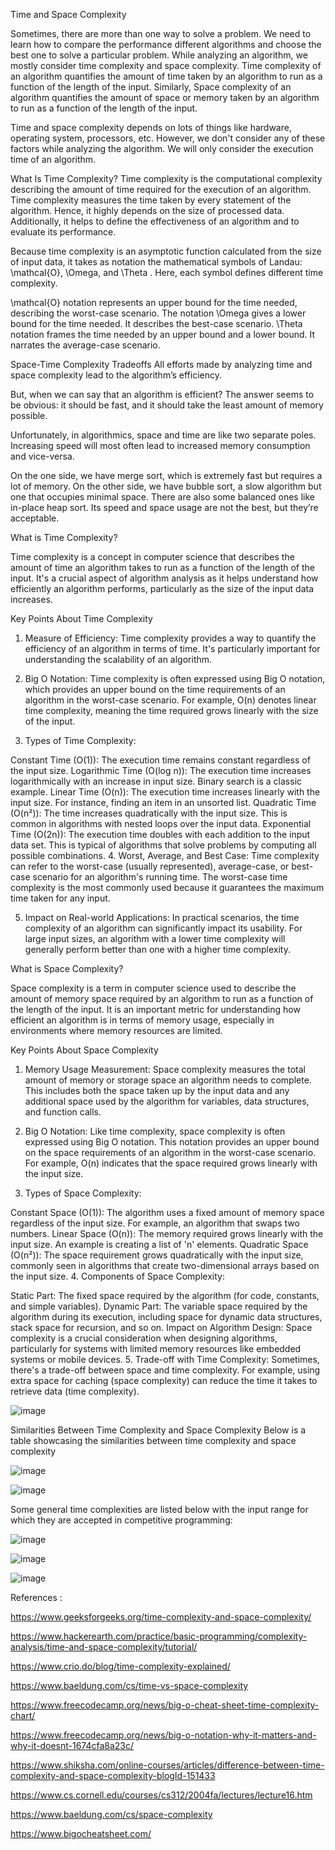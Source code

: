 
Time and Space Complexity

Sometimes, there are more than one way to solve a problem. We need to learn how to compare the performance different algorithms and choose the best one to solve a particular problem. While analyzing an algorithm, we mostly consider time complexity and space complexity. Time complexity of an algorithm quantifies the amount of time taken by an algorithm to run as a function of the length of the input. Similarly, Space complexity of an algorithm quantifies the amount of space or memory taken by an algorithm to run as a function of the length of the input.

Time and space complexity depends on lots of things like hardware, operating system, processors, etc. However, we don't consider any of these factors while analyzing the algorithm. We will only consider the execution time of an algorithm.

What Is Time Complexity?
Time complexity is the computational complexity describing the amount of time required for the execution of an algorithm. 
Time complexity measures the time taken by every statement of the algorithm. Hence, it highly depends on the size of processed data. Additionally, it helps to define the effectiveness of an algorithm and to evaluate its performance.

Because time complexity is an asymptotic function calculated from the size of input data, it takes as notation the mathematical symbols of Landau: \mathcal{O}, \Omega, and \Theta
. Here, each symbol defines different time complexity.

\mathcal{O} notation represents an upper bound for the time needed, describing the worst-case scenario. The notation \Omega gives a lower bound for the time needed.
It describes the best-case scenario. \Theta notation frames the time needed by an upper bound and a lower bound. It narrates the average-case scenario.


Space-Time Complexity Tradeoffs
All efforts made by analyzing time and space complexity lead to the algorithm’s efficiency.

But, when we can say that an algorithm is efficient? The answer seems to be obvious: it should be fast, and it should take the least amount of memory possible.

Unfortunately, in algorithmics, space and time are like two separate poles. Increasing speed will most often lead to increased memory consumption and vice-versa.

On the one side, we have merge sort, which is extremely fast but requires a lot of memory. On the other side, we have bubble sort, a slow algorithm but one that occupies minimal space. There are also some balanced ones like in-place heap sort. Its speed and space usage are not the best, but they’re acceptable.


What is Time Complexity?

Time complexity is a concept in computer science that describes the amount of time an algorithm takes to run as a function of the length of the input. It's a crucial aspect of algorithm analysis as it helps understand how efficiently an algorithm performs, particularly as the size of the input data increases.

Key Points About Time Complexity
1. Measure of Efficiency: Time complexity provides a way to quantify the efficiency of an algorithm in terms of time. It's particularly important for understanding the scalability of an algorithm.

2. Big O Notation: Time complexity is often expressed using Big O notation, which provides an upper bound on the time requirements of an algorithm in the worst-case scenario. For example, O(n) denotes linear time complexity, meaning the time required grows linearly with the size of the input.

3. Types of Time Complexity:

Constant Time (O(1)): The execution time remains constant regardless of the input size.
Logarithmic Time (O(log n)): The execution time increases logarithmically with an increase in input size. Binary search is a classic example.
Linear Time (O(n)): The execution time increases linearly with the input size. For instance, finding an item in an unsorted list.
Quadratic Time (O(n²)): The time increases quadratically with the input size. This is common in algorithms with nested loops over the input data.
Exponential Time (O(2n)): The execution time doubles with each addition to the input data set. This is typical of algorithms that solve problems by computing all possible combinations.
4. Worst, Average, and Best Case: Time complexity can refer to the worst-case (usually represented), average-case, or best-case scenario for an algorithm's running time. The worst-case time complexity is the most commonly used because it guarantees the maximum time taken for any input.

5. Impact on Real-world Applications: In practical scenarios, the time complexity of an algorithm can significantly impact its usability. For large input sizes, an algorithm with a lower time complexity will generally perform better than one with a higher time complexity.

What is Space Complexity?

Space complexity is a term in computer science used to describe the amount of memory space required by an algorithm to run as a function of the length of the input. It is an important metric for understanding how efficient an algorithm is in terms of memory usage, especially in environments where memory resources are limited.

Key Points About Space Complexity
1. Memory Usage Measurement: Space complexity measures the total amount of memory or storage space an algorithm needs to complete. This includes both the space taken up by the input data and any additional space used by the algorithm for variables, data structures, and function calls.

2. Big O Notation: Like time complexity, space complexity is often expressed using Big O notation. This notation provides an upper bound on the space requirements of an algorithm in the worst-case scenario. For example, O(n) indicates that the space required grows linearly with the input size.

3. Types of Space Complexity:

Constant Space (O(1)): The algorithm uses a fixed amount of memory space regardless of the input size. For example, an algorithm that swaps two numbers.
Linear Space (O(n)): The memory required grows linearly with the input size. An example is creating a list of 'n' elements.
Quadratic Space (O(n²)): The space requirement grows quadratically with the input size, commonly seen in algorithms that create two-dimensional arrays based on the input size.
4. Components of Space Complexity:

Static Part: The fixed space required by the algorithm (for code, constants, and simple variables).
Dynamic Part: The variable space required by the algorithm during its execution, including space for dynamic data structures, stack space for recursion, and so on.
Impact on Algorithm Design: Space complexity is a crucial consideration when designing algorithms, particularly for systems with limited memory resources like embedded systems or mobile devices.
5. Trade-off with Time Complexity: Sometimes, there's a trade-off between space and time complexity. For example, using extra space for caching (space complexity) can reduce the time it takes to retrieve data (time complexity).



![image](https://github.com/krrishec209/DSA_Java/assets/32902341/2429ea7a-93b0-43aa-b97a-80e60adfcfe7)


Similarities Between Time Complexity and Space Complexity
Below is a table showcasing the similarities between time complexity and space complexity

![image](https://github.com/krrishec209/DSA_Java/assets/32902341/b8a9f587-be5b-4903-9030-73a2e151bed3)




![image](https://github.com/krrishec209/DSA_Java/assets/32902341/81e97836-13c0-4738-8dd6-dcd2cf0e7b00)


Some general time complexities are listed below with the input range for which they are accepted in competitive programming: 

![image](https://github.com/krrishec209/DSA_Java/assets/32902341/0995e790-7f26-41ae-b2e5-38704665aa9b)


![image](https://github.com/krrishec209/DSA_Java/assets/32902341/e3acb5f7-a361-49d4-8196-57ec831e9c11)

![image](https://github.com/krrishec209/DSA_Java/assets/32902341/c1f8f7ff-74b3-4a96-90be-d4635b4515dc)



References :

https://www.geeksforgeeks.org/time-complexity-and-space-complexity/

https://www.hackerearth.com/practice/basic-programming/complexity-analysis/time-and-space-complexity/tutorial/

https://www.crio.do/blog/time-complexity-explained/

https://www.baeldung.com/cs/time-vs-space-complexity

https://www.freecodecamp.org/news/big-o-cheat-sheet-time-complexity-chart/

https://www.freecodecamp.org/news/big-o-notation-why-it-matters-and-why-it-doesnt-1674cfa8a23c/

https://www.shiksha.com/online-courses/articles/difference-between-time-complexity-and-space-complexity-blogId-151433

https://www.cs.cornell.edu/courses/cs312/2004fa/lectures/lecture16.htm

https://www.baeldung.com/cs/space-complexity

https://www.bigocheatsheet.com/
